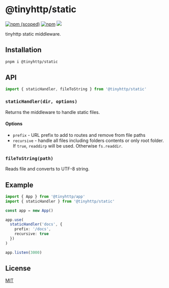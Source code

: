 # @tinyhttp/static

[![npm (scoped)](https://img.shields.io/npm/v/@tinyhttp/static?style=flat-square)](npmjs.com/package/@tinyhttp/static) [![npm](https://img.shields.io/npm/dt/@tinyhttp/static?style=flat-square)](npmjs.com/package/@tinyhttp/static) [![](https://img.shields.io/badge/website-visit-hotpink?style=flat-square)](https://tinyhttp.v1rtl.site/mw/static)

tinyhttp static middleware.

## Installation

```sh
pnpm i @tinyhttp/static
```

## API

```ts
import { staticHandler, fileToString } from '@tinyhttp/static'
```

### `staticHandler(dir, options)`

Returns the middleware to handle static files.

#### Options

- `prefix` - URL prefix to add to routes and remove from file paths
- `recursive` - handle all files including folders contents or only root folder. If `true`, `readdirp` will be used. Otherwise `fs.readdir`.

### `fileToString(path)`

Reads file and converts to UTF-8 string.

## Example

```ts
import { App } from '@tinyhttp/app'
import { staticHandler } from '@tinyhttp/static'

const app = new App()

app.use(
  staticHandler('docs', {
    prefix: '/docs',
    recursive: true
  })
)

app.listen(3000)
```

## License

[MIT](https://github.com/talentlessguy/tinyhttp/blob/master/LICENSE)

